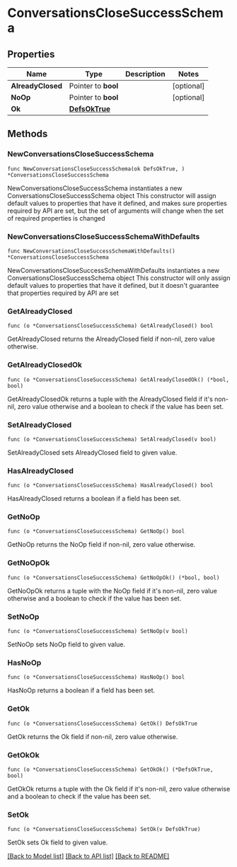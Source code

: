 # ConversationsCloseSuccessSchema

## Properties

Name | Type | Description | Notes
------------ | ------------- | ------------- | -------------
**AlreadyClosed** | Pointer to **bool** |  | [optional] 
**NoOp** | Pointer to **bool** |  | [optional] 
**Ok** | [**DefsOkTrue**](DefsOkTrue.md) |  | 

## Methods

### NewConversationsCloseSuccessSchema

`func NewConversationsCloseSuccessSchema(ok DefsOkTrue, ) *ConversationsCloseSuccessSchema`

NewConversationsCloseSuccessSchema instantiates a new ConversationsCloseSuccessSchema object
This constructor will assign default values to properties that have it defined,
and makes sure properties required by API are set, but the set of arguments
will change when the set of required properties is changed

### NewConversationsCloseSuccessSchemaWithDefaults

`func NewConversationsCloseSuccessSchemaWithDefaults() *ConversationsCloseSuccessSchema`

NewConversationsCloseSuccessSchemaWithDefaults instantiates a new ConversationsCloseSuccessSchema object
This constructor will only assign default values to properties that have it defined,
but it doesn't guarantee that properties required by API are set

### GetAlreadyClosed

`func (o *ConversationsCloseSuccessSchema) GetAlreadyClosed() bool`

GetAlreadyClosed returns the AlreadyClosed field if non-nil, zero value otherwise.

### GetAlreadyClosedOk

`func (o *ConversationsCloseSuccessSchema) GetAlreadyClosedOk() (*bool, bool)`

GetAlreadyClosedOk returns a tuple with the AlreadyClosed field if it's non-nil, zero value otherwise
and a boolean to check if the value has been set.

### SetAlreadyClosed

`func (o *ConversationsCloseSuccessSchema) SetAlreadyClosed(v bool)`

SetAlreadyClosed sets AlreadyClosed field to given value.

### HasAlreadyClosed

`func (o *ConversationsCloseSuccessSchema) HasAlreadyClosed() bool`

HasAlreadyClosed returns a boolean if a field has been set.

### GetNoOp

`func (o *ConversationsCloseSuccessSchema) GetNoOp() bool`

GetNoOp returns the NoOp field if non-nil, zero value otherwise.

### GetNoOpOk

`func (o *ConversationsCloseSuccessSchema) GetNoOpOk() (*bool, bool)`

GetNoOpOk returns a tuple with the NoOp field if it's non-nil, zero value otherwise
and a boolean to check if the value has been set.

### SetNoOp

`func (o *ConversationsCloseSuccessSchema) SetNoOp(v bool)`

SetNoOp sets NoOp field to given value.

### HasNoOp

`func (o *ConversationsCloseSuccessSchema) HasNoOp() bool`

HasNoOp returns a boolean if a field has been set.

### GetOk

`func (o *ConversationsCloseSuccessSchema) GetOk() DefsOkTrue`

GetOk returns the Ok field if non-nil, zero value otherwise.

### GetOkOk

`func (o *ConversationsCloseSuccessSchema) GetOkOk() (*DefsOkTrue, bool)`

GetOkOk returns a tuple with the Ok field if it's non-nil, zero value otherwise
and a boolean to check if the value has been set.

### SetOk

`func (o *ConversationsCloseSuccessSchema) SetOk(v DefsOkTrue)`

SetOk sets Ok field to given value.



[[Back to Model list]](../README.md#documentation-for-models) [[Back to API list]](../README.md#documentation-for-api-endpoints) [[Back to README]](../README.md)


